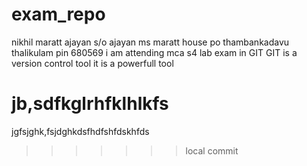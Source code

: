 # exam_repo
nikhil maratt ajayan
s/o ajayan ms
maratt house
po thambankadavu
thalikulam
pin 680569
i am attending mca s4 lab exam in GIT
GIT is a version control tool
it is a powerfull tool

jb,sdfkglrhfklhlkfs
=======
jgfsjghk,fsjdghkdsfhdfshfdskhfds
>>>>>>> local commit
